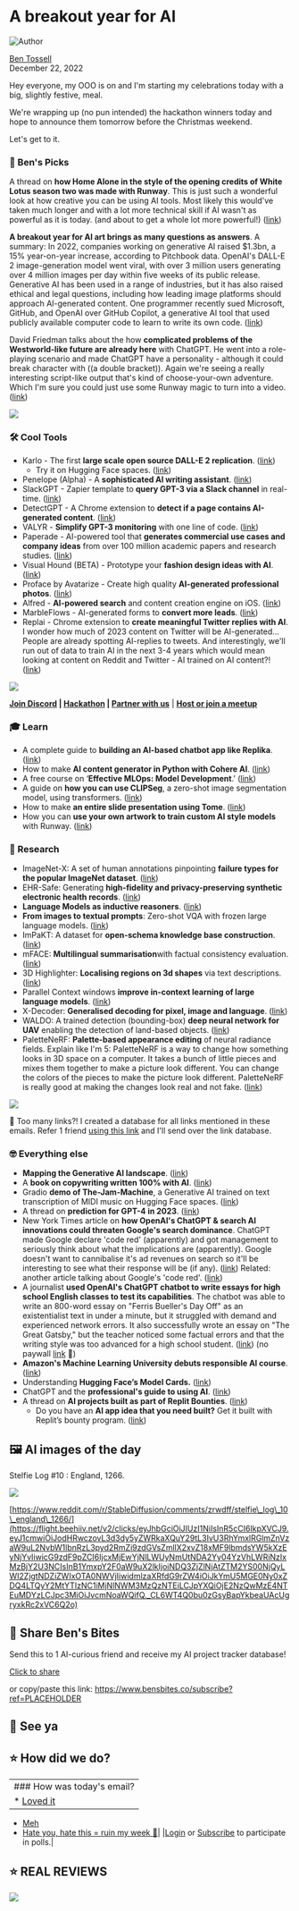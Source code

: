# A breakout year for AI

![Author](https://media.beehiiv.com/cdn-cgi/image/format=auto,onerror=redirect/uploads/user/profile_picture/fc858b4d-39e3-4be1-abf4-2b55504e21a2/thumb_uJ4UYake_400x400.jpg)

[Ben Tossell](https://www.twitter.com/bentossell)  
December 22, 2022

Hey everyone, my OOO is on and I'm starting my celebrations today with a big, slightly festive, meal.

We're wrapping up (no pun intended) the hackathon winners today and hope to announce them tomorrow before the Christmas weekend.

Let's get to it.

### **🤌 Ben's Picks**

A thread on **how Home Alone in the style of the opening credits of White Lotus season two was made with Runway**. This is just such a wonderful look at how creative you can be using AI tools. Most likely this would've taken much longer and with a lot more technical skill if AI wasn't as powerful as it is today. (and about to get a whole lot more powerful!) ([<u>link</u>](https://flight.beehiiv.net/v2/clicks/eyJhbGciOiJIUzI1NiIsInR5cCI6IkpXVCJ9.eyJ1cmwiOiJodHRwczovL3R3aXR0ZXIuY29tL3VtcGhlcmovc3RhdHVzLzE2MDU1OTIwNTU0NTA3Mzg2ODg_cz0yMCZ0PU01WDdJZTIzMDlpd1FIUzFwRXFxS0EiLCJwb3N0X2lkIjoiNzEyMTBiM2UtZTI2ZS00MDZjLThjNWEtZGI3MjEzMGNjZTc0IiwicHVibGljYXRpb25faWQiOiI0NDdmNmU2MC1lMzZhLTQ2NDItYjZmOC00NmJlYjE5MDQ1ZWMiLCJ2aXNpdF90b2tlbiI6ImRiZTkwYTQ3LTFkNDgtNDJjYy1hMjM0LWIyM2U1YzczNDM1MSIsImlhdCI6MTY3NDAzMTg1MS4wNiwiaXNzIjoib3JjaGlkIn0.HkTcoiApU9k5gKBY4cWhrGQj6k-H_E9FyuxMK3Gjjlw))

**A breakout year for AI art brings as many questions as answers**. A summary: In 2022, companies working on generative AI raised $1.3bn, a 15% year-on-year increase, according to Pitchbook data. OpenAI's DALL-E 2 image-generation model went viral, with over 3 million users generating over 4 million images per day within five weeks of its public release. Generative AI has been used in a range of industries, but it has also raised ethical and legal questions, including how leading image platforms should approach AI-generated content. One programmer recently sued Microsoft, GitHub, and OpenAI over GitHub Copilot, a generative AI tool that used publicly available computer code to learn to write its own code. ([<u>link</u>](https://flight.beehiiv.net/v2/clicks/eyJhbGciOiJIUzI1NiIsInR5cCI6IkpXVCJ9.eyJ1cmwiOiJodHRwczovL3d3dy5lbWVyZ2luZ3RlY2hicmV3LmNvbS9zdG9yaWVzLzIwMjIvMTIvMjAvYS1icmVha291dC15ZWFyLWZvci1haS1hcnQtYnJpbmdzLWFzLW1hbnktcXVlc3Rpb25zLWFzLWFuc3dlcnMiLCJwb3N0X2lkIjoiNzEyMTBiM2UtZTI2ZS00MDZjLThjNWEtZGI3MjEzMGNjZTc0IiwicHVibGljYXRpb25faWQiOiI0NDdmNmU2MC1lMzZhLTQ2NDItYjZmOC00NmJlYjE5MDQ1ZWMiLCJ2aXNpdF90b2tlbiI6ImRiZTkwYTQ3LTFkNDgtNDJjYy1hMjM0LWIyM2U1YzczNDM1MSIsImlhdCI6MTY3NDAzMTg1MS4wNjEsImlzcyI6Im9yY2hpZCJ9.SNVn58fjWoRwKLiyYuhu1hKqOGWsuMjFst4UdntOMu0))

David Friedman talks about the how **complicated problems of the Westworld-like future are already here** with ChatGPT. He went into a role-playing scenario and made ChatGPT have a personality - although it could break character with ((a double bracket)). Again we're seeing a really interesting script-like output that's kind of choose-your-own adventure. Which I'm sure you could just use some Runway magic to turn into a video. ([<u>link</u>](https://flight.beehiiv.net/v2/clicks/eyJhbGciOiJIUzI1NiIsInR5cCI6IkpXVCJ9.eyJ1cmwiOiJodHRwczovL2lyb25pY3NhbnMuc3Vic3RhY2suY29tL3Avd2VzdHdvcmxkLWlzLWhlcmUtYW5kLXRoZS1ib2RpZXMiLCJwb3N0X2lkIjoiNzEyMTBiM2UtZTI2ZS00MDZjLThjNWEtZGI3MjEzMGNjZTc0IiwicHVibGljYXRpb25faWQiOiI0NDdmNmU2MC1lMzZhLTQ2NDItYjZmOC00NmJlYjE5MDQ1ZWMiLCJ2aXNpdF90b2tlbiI6ImRiZTkwYTQ3LTFkNDgtNDJjYy1hMjM0LWIyM2U1YzczNDM1MSIsImlhdCI6MTY3NDAzMTg1MS4wNjEsImlzcyI6Im9yY2hpZCJ9.9jIHn_CCArNQ0zdOw46LQ5YiN_B8v9jQoxMKLzguP4w))

![](https://media.beehiiv.com/cdn-cgi/image/format=auto,onerror=redirect/uploads/asset/file/73ac7b95-16f5-40b1-85c4-bfc9689b8af8/78f9d0fb-5999-43f4-bcc0-d9a755a88185_1564x240.png)

### **🛠️ Cool Tools**

* Karlo - The first **large scale open source DALL-E 2 replication**. ([<u>link</u>](https://flight.beehiiv.net/v2/clicks/eyJhbGciOiJIUzI1NiIsInR5cCI6IkpXVCJ9.eyJ1cmwiOiJodHRwczovL2dpdGh1Yi5jb20va2FrYW9icmFpbi9rYXJsbyIsInBvc3RfaWQiOiI3MTIxMGIzZS1lMjZlLTQwNmMtOGM1YS1kYjcyMTMwY2NlNzQiLCJwdWJsaWNhdGlvbl9pZCI6IjQ0N2Y2ZTYwLWUzNmEtNDY0Mi1iNmY4LTQ2YmViMTkwNDVlYyIsInZpc2l0X3Rva2VuIjoiZGJlOTBhNDctMWQ0OC00MmNjLWEyMzQtYjIzZTVjNzM0MzUxIiwiaWF0IjoxNjc0MDMxODUxLjA2MSwiaXNzIjoib3JjaGlkIn0.UTDoPXpmA-BP-HNlUIGRbKHWfcV-F22UNLbJcdgYjF4))
  * Try it on Hugging Face spaces. ([<u>link</u>](https://flight.beehiiv.net/v2/clicks/eyJhbGciOiJIUzI1NiIsInR5cCI6IkpXVCJ9.eyJ1cmwiOiJodHRwczovL2h1Z2dpbmdmYWNlLmNvL3NwYWNlcy9rYWthb2JyYWluL2thcmxvIiwicG9zdF9pZCI6IjcxMjEwYjNlLWUyNmUtNDA2Yy04YzVhLWRiNzIxMzBjY2U3NCIsInB1YmxpY2F0aW9uX2lkIjoiNDQ3ZjZlNjAtZTM2YS00NjQyLWI2ZjgtNDZiZWIxOTA0NWVjIiwidmlzaXRfdG9rZW4iOiJkYmU5MGE0Ny0xZDQ4LTQyY2MtYTIzNC1iMjNlNWM3MzQzNTEiLCJpYXQiOjE2NzQwMzE4NTEuMDYxLCJpc3MiOiJvcmNoaWQifQ.CE3KCmacXYli6qRTdbgWciUCeLIFNihywvcXhfx-uQ8))
* Penelope (Alpha) - A **sophisticated AI writing assistant**. ([<u>link</u>](https://flight.beehiiv.net/v2/clicks/eyJhbGciOiJIUzI1NiIsInR5cCI6IkpXVCJ9.eyJ1cmwiOiJodHRwczovL3BlbmVsb3BlLWFpLnZlcmNlbC5hcHAvIiwicG9zdF9pZCI6IjcxMjEwYjNlLWUyNmUtNDA2Yy04YzVhLWRiNzIxMzBjY2U3NCIsInB1YmxpY2F0aW9uX2lkIjoiNDQ3ZjZlNjAtZTM2YS00NjQyLWI2ZjgtNDZiZWIxOTA0NWVjIiwidmlzaXRfdG9rZW4iOiJkYmU5MGE0Ny0xZDQ4LTQyY2MtYTIzNC1iMjNlNWM3MzQzNTEiLCJpYXQiOjE2NzQwMzE4NTEuMDYxLCJpc3MiOiJvcmNoaWQifQ._jb7dd56J0nrNcHV3DlsKZlj6lk2XwRF533vPTGlApg))
* SlackGPT - Zapier template to **query GPT-3 via a Slack channel** in real-time. ([<u>link</u>](https://flight.beehiiv.net/v2/clicks/eyJhbGciOiJIUzI1NiIsInR5cCI6IkpXVCJ9.eyJ1cmwiOiJodHRwczovL3phcGllci5jb20vc2hhcmVkL3F1ZXJ5LWdwdC0zLXZpYS1hLXNsYWNrLWNoYW5uZWwvYTc1NTFjNTNiZWRhNzViM2JmNjVjMzE1ZjAyN2RlMDRhNGIzMjNlZiIsInBvc3RfaWQiOiI3MTIxMGIzZS1lMjZlLTQwNmMtOGM1YS1kYjcyMTMwY2NlNzQiLCJwdWJsaWNhdGlvbl9pZCI6IjQ0N2Y2ZTYwLWUzNmEtNDY0Mi1iNmY4LTQ2YmViMTkwNDVlYyIsInZpc2l0X3Rva2VuIjoiZGJlOTBhNDctMWQ0OC00MmNjLWEyMzQtYjIzZTVjNzM0MzUxIiwiaWF0IjoxNjc0MDMxODUxLjA2MSwiaXNzIjoib3JjaGlkIn0.ROZcTzngn_gdZ1SYiz7yAYLnmpY3S9fb-iE1jlB-nPw))
* DetectGPT - A Chrome extension to **detect if a page contains AI-generated content**. ([<u>link</u>](https://flight.beehiiv.net/v2/clicks/eyJhbGciOiJIUzI1NiIsInR5cCI6IkpXVCJ9.eyJ1cmwiOiJodHRwczovL2Nocm9tZS5nb29nbGUuY29tL3dlYnN0b3JlL2RldGFpbC9kZXRlY3QtZ3B0L29hZGtnYmdwcGtob2Fhb2VwamJjbmplam1ra25hb2JnIiwicG9zdF9pZCI6IjcxMjEwYjNlLWUyNmUtNDA2Yy04YzVhLWRiNzIxMzBjY2U3NCIsInB1YmxpY2F0aW9uX2lkIjoiNDQ3ZjZlNjAtZTM2YS00NjQyLWI2ZjgtNDZiZWIxOTA0NWVjIiwidmlzaXRfdG9rZW4iOiJkYmU5MGE0Ny0xZDQ4LTQyY2MtYTIzNC1iMjNlNWM3MzQzNTEiLCJpYXQiOjE2NzQwMzE4NTEuMDYxLCJpc3MiOiJvcmNoaWQifQ.rmlDddWQ7mCBgc3P-B-nfrTYVac50T-b2pGfGN3u6Qc))
* VALYR - **Simplify GPT-3 monitoring** with one line of code. ([<u>link</u>](https://flight.beehiiv.net/v2/clicks/eyJhbGciOiJIUzI1NiIsInR5cCI6IkpXVCJ9.eyJ1cmwiOiJodHRwczovL3d3dy52YWx5cmFpLmNvbS8iLCJwb3N0X2lkIjoiNzEyMTBiM2UtZTI2ZS00MDZjLThjNWEtZGI3MjEzMGNjZTc0IiwicHVibGljYXRpb25faWQiOiI0NDdmNmU2MC1lMzZhLTQ2NDItYjZmOC00NmJlYjE5MDQ1ZWMiLCJ2aXNpdF90b2tlbiI6ImRiZTkwYTQ3LTFkNDgtNDJjYy1hMjM0LWIyM2U1YzczNDM1MSIsImlhdCI6MTY3NDAzMTg1MS4wNjEsImlzcyI6Im9yY2hpZCJ9.98tr5R6I4eslvCNt392TAj7jkcOeaBCsYxvfgLv08T4))
* Paperade - AI-powered tool that **generates commercial use cases and company ideas** from over 100 million academic papers and research studies. ([<u>link</u>](https://flight.beehiiv.net/v2/clicks/eyJhbGciOiJIUzI1NiIsInR5cCI6IkpXVCJ9.eyJ1cmwiOiJodHRwczovL3d3dy5wYXBlcmFkZS5jby8iLCJwb3N0X2lkIjoiNzEyMTBiM2UtZTI2ZS00MDZjLThjNWEtZGI3MjEzMGNjZTc0IiwicHVibGljYXRpb25faWQiOiI0NDdmNmU2MC1lMzZhLTQ2NDItYjZmOC00NmJlYjE5MDQ1ZWMiLCJ2aXNpdF90b2tlbiI6ImRiZTkwYTQ3LTFkNDgtNDJjYy1hMjM0LWIyM2U1YzczNDM1MSIsImlhdCI6MTY3NDAzMTg1MS4wNjEsImlzcyI6Im9yY2hpZCJ9.AJCdfAte39EpzWLNkKyXHQF4Mr4FMa9BQh9HalwjYoM))
* Visual Hound (BETA) - Prototype your **fashion design ideas with AI**. ([<u>link</u>](https://flight.beehiiv.net/v2/clicks/eyJhbGciOiJIUzI1NiIsInR5cCI6IkpXVCJ9.eyJ1cmwiOiJodHRwczovL3Zpc3VhbGhvdW5kLmNvbS8iLCJwb3N0X2lkIjoiNzEyMTBiM2UtZTI2ZS00MDZjLThjNWEtZGI3MjEzMGNjZTc0IiwicHVibGljYXRpb25faWQiOiI0NDdmNmU2MC1lMzZhLTQ2NDItYjZmOC00NmJlYjE5MDQ1ZWMiLCJ2aXNpdF90b2tlbiI6ImRiZTkwYTQ3LTFkNDgtNDJjYy1hMjM0LWIyM2U1YzczNDM1MSIsImlhdCI6MTY3NDAzMTg1MS4wNjIsImlzcyI6Im9yY2hpZCJ9.pgHPJGxXqM_xYyD8wX15IpcbZpUpKvI_cuFxZp8X1Z8))
* Proface by Avatarize - Create high quality **AI-generated professional photos**. ([<u>link</u>](https://flight.beehiiv.net/v2/clicks/eyJhbGciOiJIUzI1NiIsInR5cCI6IkpXVCJ9.eyJ1cmwiOiJodHRwczovL2F2YXRhcml6ZS5jbHViL3Byb2ZhY2UiLCJwb3N0X2lkIjoiNzEyMTBiM2UtZTI2ZS00MDZjLThjNWEtZGI3MjEzMGNjZTc0IiwicHVibGljYXRpb25faWQiOiI0NDdmNmU2MC1lMzZhLTQ2NDItYjZmOC00NmJlYjE5MDQ1ZWMiLCJ2aXNpdF90b2tlbiI6ImRiZTkwYTQ3LTFkNDgtNDJjYy1hMjM0LWIyM2U1YzczNDM1MSIsImlhdCI6MTY3NDAzMTg1MS4wNjIsImlzcyI6Im9yY2hpZCJ9.Xpu2LyDrmyjqXDSYTMPwItuVDaj8uNqv7iZfFYDyPAA))
* Alfred - **AI-powered search** and content creation engine on iOS. ([<u>link</u>](https://flight.beehiiv.net/v2/clicks/eyJhbGciOiJIUzI1NiIsInR5cCI6IkpXVCJ9.eyJ1cmwiOiJodHRwczovL3d3dy5hbGZyZWRzZWFyY2guY29tLyIsInBvc3RfaWQiOiI3MTIxMGIzZS1lMjZlLTQwNmMtOGM1YS1kYjcyMTMwY2NlNzQiLCJwdWJsaWNhdGlvbl9pZCI6IjQ0N2Y2ZTYwLWUzNmEtNDY0Mi1iNmY4LTQ2YmViMTkwNDVlYyIsInZpc2l0X3Rva2VuIjoiZGJlOTBhNDctMWQ0OC00MmNjLWEyMzQtYjIzZTVjNzM0MzUxIiwiaWF0IjoxNjc0MDMxODUxLjA2MiwiaXNzIjoib3JjaGlkIn0.h0-teOabPzuJQibD8pMvaytd11t-HVeNf_La_Ai9v-8))
* MarbleFlows - AI-generated forms to **convert more leads**. ([<u>link</u>](https://flight.beehiiv.net/v2/clicks/eyJhbGciOiJIUzI1NiIsInR5cCI6IkpXVCJ9.eyJ1cmwiOiJodHRwczovL2FwcC5tYXJibGVmbG93cy5jb20vYWktZ2VuZXJhdG9yIiwicG9zdF9pZCI6IjcxMjEwYjNlLWUyNmUtNDA2Yy04YzVhLWRiNzIxMzBjY2U3NCIsInB1YmxpY2F0aW9uX2lkIjoiNDQ3ZjZlNjAtZTM2YS00NjQyLWI2ZjgtNDZiZWIxOTA0NWVjIiwidmlzaXRfdG9rZW4iOiJkYmU5MGE0Ny0xZDQ4LTQyY2MtYTIzNC1iMjNlNWM3MzQzNTEiLCJpYXQiOjE2NzQwMzE4NTEuMDYyLCJpc3MiOiJvcmNoaWQifQ.G79fT7rPHjjbYvV4w0bEXblzE74Vyz0lg-239P7oN78))
* Replai - Chrome extension to **create meaningful Twitter replies with AI**. I wonder how much of 2023 content on Twitter will be AI-generated... People are already spotting AI-replies to tweets. And interestingly, we'll run out of data to train AI in the next 3-4 years which would mean looking at content on Reddit and Twitter - AI trained on AI content?! ([<u>link</u>](https://flight.beehiiv.net/v2/clicks/eyJhbGciOiJIUzI1NiIsInR5cCI6IkpXVCJ9.eyJ1cmwiOiJodHRwczovL3JlcGxhaS5zby8iLCJwb3N0X2lkIjoiNzEyMTBiM2UtZTI2ZS00MDZjLThjNWEtZGI3MjEzMGNjZTc0IiwicHVibGljYXRpb25faWQiOiI0NDdmNmU2MC1lMzZhLTQ2NDItYjZmOC00NmJlYjE5MDQ1ZWMiLCJ2aXNpdF90b2tlbiI6ImRiZTkwYTQ3LTFkNDgtNDJjYy1hMjM0LWIyM2U1YzczNDM1MSIsImlhdCI6MTY3NDAzMTg1MS4wNjIsImlzcyI6Im9yY2hpZCJ9.Ikg621BxQoeuLEDhjUPRpztyOCQQLQCEyzOO4P8nrLA))

![](https://media.beehiiv.com/cdn-cgi/image/format=auto,onerror=redirect/uploads/asset/file/29502a07-6650-462f-98a7-383435d4d88c/screenshot-2022-12-20-at-8.34.46-pm.png)

**[Join Discord](https://flight.beehiiv.net/v2/clicks/eyJhbGciOiJIUzI1NiIsInR5cCI6IkpXVCJ9.eyJ1cmwiOiJodHRwczovL2Rpc2NvcmQuZ2cvcWQ5Mk5LakRkRSIsInBvc3RfaWQiOiI3MTIxMGIzZS1lMjZlLTQwNmMtOGM1YS1kYjcyMTMwY2NlNzQiLCJwdWJsaWNhdGlvbl9pZCI6IjQ0N2Y2ZTYwLWUzNmEtNDY0Mi1iNmY4LTQ2YmViMTkwNDVlYyIsInZpc2l0X3Rva2VuIjoiZGJlOTBhNDctMWQ0OC00MmNjLWEyMzQtYjIzZTVjNzM0MzUxIiwiaWF0IjoxNjc0MDMxODUxLjA2MiwiaXNzIjoib3JjaGlkIn0.Vli-nyN45bHHZMuRpwMXSxpvjJlQg1a4gJLyP2uPdnY) | [Hackathon](https://flight.beehiiv.net/v2/clicks/eyJhbGciOiJIUzI1NiIsInR5cCI6IkpXVCJ9.eyJ1cmwiOiJodHRwczovL3ZhbmlsbGEtcGVhY2gtNDg0Lm5vdGlvbi5zaXRlL0Jlbi1zLUJpdGVzLUFJLUhhY2thdGhvbi0yN2stMzI0YjNlOGIzZDQ3NGExMmEyZTgyOGI3YWM0NWY5ZjkiLCJwb3N0X2lkIjoiNzEyMTBiM2UtZTI2ZS00MDZjLThjNWEtZGI3MjEzMGNjZTc0IiwicHVibGljYXRpb25faWQiOiI0NDdmNmU2MC1lMzZhLTQ2NDItYjZmOC00NmJlYjE5MDQ1ZWMiLCJ2aXNpdF90b2tlbiI6ImRiZTkwYTQ3LTFkNDgtNDJjYy1hMjM0LWIyM2U1YzczNDM1MSIsImlhdCI6MTY3NDAzMTg1MS4wNjIsImlzcyI6Im9yY2hpZCJ9.5g6Qr4vUlXtE-4Qg2tMFCi9MWJj2W7k60JYDQWCoL8Q) | [Partner with us](https://flight.beehiiv.net/v2/clicks/eyJhbGciOiJIUzI1NiIsInR5cCI6IkpXVCJ9.eyJ1cmwiOiJodHRwczovL3Nwb25zb3IuYmVuc2JpdGVzLmNvLyIsInBvc3RfaWQiOiI3MTIxMGIzZS1lMjZlLTQwNmMtOGM1YS1kYjcyMTMwY2NlNzQiLCJwdWJsaWNhdGlvbl9pZCI6IjQ0N2Y2ZTYwLWUzNmEtNDY0Mi1iNmY4LTQ2YmViMTkwNDVlYyIsInZpc2l0X3Rva2VuIjoiZGJlOTBhNDctMWQ0OC00MmNjLWEyMzQtYjIzZTVjNzM0MzUxIiwiaWF0IjoxNjc0MDMxODUxLjA2MiwiaXNzIjoib3JjaGlkIn0.JFiKzBKk1DoQOGTaJshr8YOmwkSitrssnBMa2V1xdIw)** | [**Host or join a meetup**](https://flight.beehiiv.net/v2/clicks/eyJhbGciOiJIUzI1NiIsInR5cCI6IkpXVCJ9.eyJ1cmwiOiJodHRwczovL21lZXR1cHMuYmVuc2JpdGVzLmNvLyIsInBvc3RfaWQiOiI3MTIxMGIzZS1lMjZlLTQwNmMtOGM1YS1kYjcyMTMwY2NlNzQiLCJwdWJsaWNhdGlvbl9pZCI6IjQ0N2Y2ZTYwLWUzNmEtNDY0Mi1iNmY4LTQ2YmViMTkwNDVlYyIsInZpc2l0X3Rva2VuIjoiZGJlOTBhNDctMWQ0OC00MmNjLWEyMzQtYjIzZTVjNzM0MzUxIiwiaWF0IjoxNjc0MDMxODUxLjA2MiwiaXNzIjoib3JjaGlkIn0.3qvPj-GpCG29a2Y81CkpLXNMGWImtqS0sk75Ta4G1CU)

### **🎓 Learn**

* A complete guide to **building an AI-based chatbot app like Replika**. ([<u>link</u>](https://flight.beehiiv.net/v2/clicks/eyJhbGciOiJIUzI1NiIsInR5cCI6IkpXVCJ9.eyJ1cmwiOiJodHRwczovL3d3dy5taW5kaW52ZW50b3J5LmNvbS9ibG9nL2FpLWJhc2VkLWNoYXRib3QtYXBwLWxpa2UtcmVwbGlrYS8iLCJwb3N0X2lkIjoiNzEyMTBiM2UtZTI2ZS00MDZjLThjNWEtZGI3MjEzMGNjZTc0IiwicHVibGljYXRpb25faWQiOiI0NDdmNmU2MC1lMzZhLTQ2NDItYjZmOC00NmJlYjE5MDQ1ZWMiLCJ2aXNpdF90b2tlbiI6ImRiZTkwYTQ3LTFkNDgtNDJjYy1hMjM0LWIyM2U1YzczNDM1MSIsImlhdCI6MTY3NDAzMTg1MS4wNjIsImlzcyI6Im9yY2hpZCJ9.dvjI7pRUD_Vrp7XUdDldW7HPFZva66nlV-t6JiFy0LY))
* How to make **AI content generator in Python with Cohere AI**. ([<u>link</u>](https://flight.beehiiv.net/v2/clicks/eyJhbGciOiJIUzI1NiIsInR5cCI6IkpXVCJ9.eyJ1cmwiOiJodHRwczovL3d3dy55b3V0dWJlLmNvbS93YXRjaD92PVRqeGdtTFFyREpBIiwicG9zdF9pZCI6IjcxMjEwYjNlLWUyNmUtNDA2Yy04YzVhLWRiNzIxMzBjY2U3NCIsInB1YmxpY2F0aW9uX2lkIjoiNDQ3ZjZlNjAtZTM2YS00NjQyLWI2ZjgtNDZiZWIxOTA0NWVjIiwidmlzaXRfdG9rZW4iOiJkYmU5MGE0Ny0xZDQ4LTQyY2MtYTIzNC1iMjNlNWM3MzQzNTEiLCJpYXQiOjE2NzQwMzE4NTEuMDYyLCJpc3MiOiJvcmNoaWQifQ.3N5WVPaI4LQa8QgBls3Q1xZB8z2XiN_j7qzHxeKrKx8))
* A free course on ‘**Effective MLOps: Model Development**.’ ([<u>link</u>](https://flight.beehiiv.net/v2/clicks/eyJhbGciOiJIUzI1NiIsInR5cCI6IkpXVCJ9.eyJ1cmwiOiJodHRwczovL3d3dy53YW5kYi5jb3Vyc2VzL2NvdXJzZXMvZWZmZWN0aXZlLW1sb3BzLW1vZGVsLWRldmVsb3BtZW50IiwicG9zdF9pZCI6IjcxMjEwYjNlLWUyNmUtNDA2Yy04YzVhLWRiNzIxMzBjY2U3NCIsInB1YmxpY2F0aW9uX2lkIjoiNDQ3ZjZlNjAtZTM2YS00NjQyLWI2ZjgtNDZiZWIxOTA0NWVjIiwidmlzaXRfdG9rZW4iOiJkYmU5MGE0Ny0xZDQ4LTQyY2MtYTIzNC1iMjNlNWM3MzQzNTEiLCJpYXQiOjE2NzQwMzE4NTEuMDYyLCJpc3MiOiJvcmNoaWQifQ.Sdp9nndDtDSC0mJkYQqKdjEz7mz7hL53z-Xu1xYocxA))
* A guide on **how you can use CLIPSeg**, a zero-shot image segmentation model, using transformers. ([<u>link</u>](https://flight.beehiiv.net/v2/clicks/eyJhbGciOiJIUzI1NiIsInR5cCI6IkpXVCJ9.eyJ1cmwiOiJodHRwczovL2h1Z2dpbmdmYWNlLmNvL2Jsb2cvY2xpcHNlZy16ZXJvLXNob3QiLCJwb3N0X2lkIjoiNzEyMTBiM2UtZTI2ZS00MDZjLThjNWEtZGI3MjEzMGNjZTc0IiwicHVibGljYXRpb25faWQiOiI0NDdmNmU2MC1lMzZhLTQ2NDItYjZmOC00NmJlYjE5MDQ1ZWMiLCJ2aXNpdF90b2tlbiI6ImRiZTkwYTQ3LTFkNDgtNDJjYy1hMjM0LWIyM2U1YzczNDM1MSIsImlhdCI6MTY3NDAzMTg1MS4wNjIsImlzcyI6Im9yY2hpZCJ9.4mRkCt61SCr3fFyYGTSjRjcCoU9U5ZFEqNzIy5Qp7Uw))
* How to make **an entire slide presentation using Tome**. ([<u>link</u>](https://flight.beehiiv.net/v2/clicks/eyJhbGciOiJIUzI1NiIsInR5cCI6IkpXVCJ9.eyJ1cmwiOiJodHRwczovL3d3dy55b3V0dWJlLmNvbS93YXRjaD92PTVLamV4OU5fd25jIiwicG9zdF9pZCI6IjcxMjEwYjNlLWUyNmUtNDA2Yy04YzVhLWRiNzIxMzBjY2U3NCIsInB1YmxpY2F0aW9uX2lkIjoiNDQ3ZjZlNjAtZTM2YS00NjQyLWI2ZjgtNDZiZWIxOTA0NWVjIiwidmlzaXRfdG9rZW4iOiJkYmU5MGE0Ny0xZDQ4LTQyY2MtYTIzNC1iMjNlNWM3MzQzNTEiLCJpYXQiOjE2NzQwMzE4NTEuMDYyLCJpc3MiOiJvcmNoaWQifQ._Ne1PWd1p128TKBMs_MTw4UoHtNjcQ3wToLfYFTlfZc))
* How you can **use your own artwork to train custom AI style models** with Runway. ([<u>link</u>](https://flight.beehiiv.net/v2/clicks/eyJhbGciOiJIUzI1NiIsInR5cCI6IkpXVCJ9.eyJ1cmwiOiJodHRwczovL3R3aXR0ZXIuY29tL25vdGlhbnNhbnMvc3RhdHVzLzE2MDU3MDAyMDEwNTM3NjU2MzI_cz0xMiZ0PTYyN3lqcnFpMWV4cUJRaWpJM3BIZVEiLCJwb3N0X2lkIjoiNzEyMTBiM2UtZTI2ZS00MDZjLThjNWEtZGI3MjEzMGNjZTc0IiwicHVibGljYXRpb25faWQiOiI0NDdmNmU2MC1lMzZhLTQ2NDItYjZmOC00NmJlYjE5MDQ1ZWMiLCJ2aXNpdF90b2tlbiI6ImRiZTkwYTQ3LTFkNDgtNDJjYy1hMjM0LWIyM2U1YzczNDM1MSIsImlhdCI6MTY3NDAzMTg1MS4wNjIsImlzcyI6Im9yY2hpZCJ9.Wh9XIx556fBHLiKiQLzhdYO1nSdsUjbpP4ch2dy2NpU))

### **🔬 Research**

* ImageNet-X: A set of human annotations pinpointing **failure types for the popular ImageNet dataset**. ([<u>link</u>](https://flight.beehiiv.net/v2/clicks/eyJhbGciOiJIUzI1NiIsInR5cCI6IkpXVCJ9.eyJ1cmwiOiJodHRwczovL2ZhY2Vib29rcmVzZWFyY2guZ2l0aHViLmlvL2ltYWdlbmV0eC9zaXRlL2hvbWUiLCJwb3N0X2lkIjoiNzEyMTBiM2UtZTI2ZS00MDZjLThjNWEtZGI3MjEzMGNjZTc0IiwicHVibGljYXRpb25faWQiOiI0NDdmNmU2MC1lMzZhLTQ2NDItYjZmOC00NmJlYjE5MDQ1ZWMiLCJ2aXNpdF90b2tlbiI6ImRiZTkwYTQ3LTFkNDgtNDJjYy1hMjM0LWIyM2U1YzczNDM1MSIsImlhdCI6MTY3NDAzMTg1MS4wNjIsImlzcyI6Im9yY2hpZCJ9.7pwIT4XLBG8NLqNrb84gvIdsVw8F4Y-yxEIt-_Dy400))
* EHR-Safe: Generating **high-fidelity and privacy-preserving synthetic electronic health records**. ([<u>link</u>](https://flight.beehiiv.net/v2/clicks/eyJhbGciOiJIUzI1NiIsInR5cCI6IkpXVCJ9.eyJ1cmwiOiJodHRwczovL2FpLmdvb2dsZWJsb2cuY29tLzIwMjIvMTIvZWhyLXNhZmUtZ2VuZXJhdGluZy1oaWdoLWZpZGVsaXR5LWFuZC5odG1sIiwicG9zdF9pZCI6IjcxMjEwYjNlLWUyNmUtNDA2Yy04YzVhLWRiNzIxMzBjY2U3NCIsInB1YmxpY2F0aW9uX2lkIjoiNDQ3ZjZlNjAtZTM2YS00NjQyLWI2ZjgtNDZiZWIxOTA0NWVjIiwidmlzaXRfdG9rZW4iOiJkYmU5MGE0Ny0xZDQ4LTQyY2MtYTIzNC1iMjNlNWM3MzQzNTEiLCJpYXQiOjE2NzQwMzE4NTEuMDYyLCJpc3MiOiJvcmNoaWQifQ.RQbr4eoePsw244LuhXdYonFQKjBSeI8HEZXvMJcadBg))
* **Language Models as inductive reasoners**. ([<u>link</u>](https://flight.beehiiv.net/v2/clicks/eyJhbGciOiJIUzI1NiIsInR5cCI6IkpXVCJ9.eyJ1cmwiOiJodHRwczovL3QuY28vN1RYU1ZkbWl4OSIsInBvc3RfaWQiOiI3MTIxMGIzZS1lMjZlLTQwNmMtOGM1YS1kYjcyMTMwY2NlNzQiLCJwdWJsaWNhdGlvbl9pZCI6IjQ0N2Y2ZTYwLWUzNmEtNDY0Mi1iNmY4LTQ2YmViMTkwNDVlYyIsInZpc2l0X3Rva2VuIjoiZGJlOTBhNDctMWQ0OC00MmNjLWEyMzQtYjIzZTVjNzM0MzUxIiwiaWF0IjoxNjc0MDMxODUxLjA2MiwiaXNzIjoib3JjaGlkIn0.13CctE3_hxBfJPq3LBwZHhAWdNR6FQIiF3KmOqok0kk))
* **From images to textual prompts**: Zero-shot VQA with frozen large language models. ([<u>link</u>](https://flight.beehiiv.net/v2/clicks/eyJhbGciOiJIUzI1NiIsInR5cCI6IkpXVCJ9.eyJ1cmwiOiJodHRwczovL3QuY28vTFl3SWdSUDZFWCIsInBvc3RfaWQiOiI3MTIxMGIzZS1lMjZlLTQwNmMtOGM1YS1kYjcyMTMwY2NlNzQiLCJwdWJsaWNhdGlvbl9pZCI6IjQ0N2Y2ZTYwLWUzNmEtNDY0Mi1iNmY4LTQ2YmViMTkwNDVlYyIsInZpc2l0X3Rva2VuIjoiZGJlOTBhNDctMWQ0OC00MmNjLWEyMzQtYjIzZTVjNzM0MzUxIiwiaWF0IjoxNjc0MDMxODUxLjA2MiwiaXNzIjoib3JjaGlkIn0.L3PbirB4TO30NCCQE50mtmOpGKMz0mEHMCrLvUFMX2M))
* ImPaKT: A dataset for **open-schema knowledge base construction**. ([<u>link</u>](https://flight.beehiiv.net/v2/clicks/eyJhbGciOiJIUzI1NiIsInR5cCI6IkpXVCJ9.eyJ1cmwiOiJodHRwczovL3QuY28veE40U21OVk5KUCIsInBvc3RfaWQiOiI3MTIxMGIzZS1lMjZlLTQwNmMtOGM1YS1kYjcyMTMwY2NlNzQiLCJwdWJsaWNhdGlvbl9pZCI6IjQ0N2Y2ZTYwLWUzNmEtNDY0Mi1iNmY4LTQ2YmViMTkwNDVlYyIsInZpc2l0X3Rva2VuIjoiZGJlOTBhNDctMWQ0OC00MmNjLWEyMzQtYjIzZTVjNzM0MzUxIiwiaWF0IjoxNjc0MDMxODUxLjA2MywiaXNzIjoib3JjaGlkIn0.5TsKRKe8wwSPCivgblfrG0PUX8DGXmH6MQUTzPspQsw))
* mFACE: **Multilingual summarisation**with factual consistency evaluation. ([<u>link</u>](https://flight.beehiiv.net/v2/clicks/eyJhbGciOiJIUzI1NiIsInR5cCI6IkpXVCJ9.eyJ1cmwiOiJodHRwczovL3QuY28vQTcwV05wYVp4ZSIsInBvc3RfaWQiOiI3MTIxMGIzZS1lMjZlLTQwNmMtOGM1YS1kYjcyMTMwY2NlNzQiLCJwdWJsaWNhdGlvbl9pZCI6IjQ0N2Y2ZTYwLWUzNmEtNDY0Mi1iNmY4LTQ2YmViMTkwNDVlYyIsInZpc2l0X3Rva2VuIjoiZGJlOTBhNDctMWQ0OC00MmNjLWEyMzQtYjIzZTVjNzM0MzUxIiwiaWF0IjoxNjc0MDMxODUxLjA2MywiaXNzIjoib3JjaGlkIn0.6rHYvgy_3dqKEq4CFhKFUUNY91dROuOJ2zPCtpbg1YY))
* 3D Highlighter: **Localising regions on 3d shapes** via text descriptions. ([<u>link</u>](https://flight.beehiiv.net/v2/clicks/eyJhbGciOiJIUzI1NiIsInR5cCI6IkpXVCJ9.eyJ1cmwiOiJodHRwczovL3QuY28vOG92aXdZb0lrWCIsInBvc3RfaWQiOiI3MTIxMGIzZS1lMjZlLTQwNmMtOGM1YS1kYjcyMTMwY2NlNzQiLCJwdWJsaWNhdGlvbl9pZCI6IjQ0N2Y2ZTYwLWUzNmEtNDY0Mi1iNmY4LTQ2YmViMTkwNDVlYyIsInZpc2l0X3Rva2VuIjoiZGJlOTBhNDctMWQ0OC00MmNjLWEyMzQtYjIzZTVjNzM0MzUxIiwiaWF0IjoxNjc0MDMxODUxLjA2MywiaXNzIjoib3JjaGlkIn0.StHGA5nCA_bv7TliIFyUnn2lDmmDBt88c63E5H6EIdI))
* Parallel Context windows **improve in-context learning of large language models**. ([<u>link</u>](https://flight.beehiiv.net/v2/clicks/eyJhbGciOiJIUzI1NiIsInR5cCI6IkpXVCJ9.eyJ1cmwiOiJodHRwczovL3QuY28vNFprcWRyOHdCbiIsInBvc3RfaWQiOiI3MTIxMGIzZS1lMjZlLTQwNmMtOGM1YS1kYjcyMTMwY2NlNzQiLCJwdWJsaWNhdGlvbl9pZCI6IjQ0N2Y2ZTYwLWUzNmEtNDY0Mi1iNmY4LTQ2YmViMTkwNDVlYyIsInZpc2l0X3Rva2VuIjoiZGJlOTBhNDctMWQ0OC00MmNjLWEyMzQtYjIzZTVjNzM0MzUxIiwiaWF0IjoxNjc0MDMxODUxLjA2MywiaXNzIjoib3JjaGlkIn0.YsmoaidRv2zt_TZskI8zTv3QeB2vgduGTXvMxzE-nYA))
* X-Decoder: **Generalised decoding for pixel, image and language**. ([<u>link</u>](https://flight.beehiiv.net/v2/clicks/eyJhbGciOiJIUzI1NiIsInR5cCI6IkpXVCJ9.eyJ1cmwiOiJodHRwczovL3QuY28vYXFWZEEzYWtHWSIsInBvc3RfaWQiOiI3MTIxMGIzZS1lMjZlLTQwNmMtOGM1YS1kYjcyMTMwY2NlNzQiLCJwdWJsaWNhdGlvbl9pZCI6IjQ0N2Y2ZTYwLWUzNmEtNDY0Mi1iNmY4LTQ2YmViMTkwNDVlYyIsInZpc2l0X3Rva2VuIjoiZGJlOTBhNDctMWQ0OC00MmNjLWEyMzQtYjIzZTVjNzM0MzUxIiwiaWF0IjoxNjc0MDMxODUxLjA2MywiaXNzIjoib3JjaGlkIn0.7T7J-l_S6Fpcw9Od8khi827QAVQo7Lzm8Uz0552zxs8))
* WALDO: A trained detection (bounding-box) **deep neural network for UAV** enabling the detection of land-based objects. ([<u>link</u>](https://flight.beehiiv.net/v2/clicks/eyJhbGciOiJIUzI1NiIsInR5cCI6IkpXVCJ9.eyJ1cmwiOiJodHRwczovL2dpdGh1Yi5jb20vc3RlcGhhbnN0dXJnZXMvV0FMRE8iLCJwb3N0X2lkIjoiNzEyMTBiM2UtZTI2ZS00MDZjLThjNWEtZGI3MjEzMGNjZTc0IiwicHVibGljYXRpb25faWQiOiI0NDdmNmU2MC1lMzZhLTQ2NDItYjZmOC00NmJlYjE5MDQ1ZWMiLCJ2aXNpdF90b2tlbiI6ImRiZTkwYTQ3LTFkNDgtNDJjYy1hMjM0LWIyM2U1YzczNDM1MSIsImlhdCI6MTY3NDAzMTg1MS4wNjMsImlzcyI6Im9yY2hpZCJ9.WwUR9lcSp6-nIY6vum3wjokSdBqfLoHV2AzeyIjx3-s))
* PaletteNeRF: **Palette-based appearance editing** of neural radiance fields. Explain like I'm 5: PaletteNeRF is a way to change how something looks in 3D space on a computer. It takes a bunch of little pieces and mixes them together to make a picture look different. You can change the colors of the pieces to make the picture look different. PaletteNeRF is really good at making the changes look real and not fake. ([<u>link</u>](https://flight.beehiiv.net/v2/clicks/eyJhbGciOiJIUzI1NiIsInR5cCI6IkpXVCJ9.eyJ1cmwiOiJodHRwczovL3QuY28venNBOFNUY29VOSIsInBvc3RfaWQiOiI3MTIxMGIzZS1lMjZlLTQwNmMtOGM1YS1kYjcyMTMwY2NlNzQiLCJwdWJsaWNhdGlvbl9pZCI6IjQ0N2Y2ZTYwLWUzNmEtNDY0Mi1iNmY4LTQ2YmViMTkwNDVlYyIsInZpc2l0X3Rva2VuIjoiZGJlOTBhNDctMWQ0OC00MmNjLWEyMzQtYjIzZTVjNzM0MzUxIiwiaWF0IjoxNjc0MDMxODUxLjA2MywiaXNzIjoib3JjaGlkIn0.JC9oxt6jq_sdz104EbmjZLHzfUMTyKQcDn65aMvZwzA))

![](https://media.beehiiv.com/cdn-cgi/image/format=auto,onerror=redirect/uploads/asset/file/359cfb9e-7349-4c7c-958f-e4fc2a187c37/Screen_Recording_2022-12-22_at_11.52.22.gif)

👋 Too many links?! I created a database for all links mentioned in these emails. Refer 1 friend [using this link](https://flight.beehiiv.net/v2/clicks/eyJhbGciOiJIUzI1NiIsInR5cCI6IkpXVCJ9.eyJ1cmwiOiJodHRwczovL3d3dy5iZW5zYml0ZXMuY28vc3Vic2NyaWJlP3JlZj1QTEFDRUhPTERFUiIsInBvc3RfaWQiOiI3MTIxMGIzZS1lMjZlLTQwNmMtOGM1YS1kYjcyMTMwY2NlNzQiLCJwdWJsaWNhdGlvbl9pZCI6IjQ0N2Y2ZTYwLWUzNmEtNDY0Mi1iNmY4LTQ2YmViMTkwNDVlYyIsInZpc2l0X3Rva2VuIjoiZGJlOTBhNDctMWQ0OC00MmNjLWEyMzQtYjIzZTVjNzM0MzUxIiwiaWF0IjoxNjc0MDMxODUxLjA2MywiaXNzIjoib3JjaGlkIn0.oE920K3xem88baSETHM7_LIaQg2pZJLpiQpB1bbpVcQ) and I'll send over the link database.

### **🤓 Everything else**

* **Mapping the Generative AI landscape**. ([<u>link</u>](https://flight.beehiiv.net/v2/clicks/eyJhbGciOiJIUzI1NiIsInR5cCI6IkpXVCJ9.eyJ1cmwiOiJodHRwczovL3d3dy5hbnRsZXIuY28vYmxvZy9nZW5lcmF0aXZlLWFpIiwicG9zdF9pZCI6IjcxMjEwYjNlLWUyNmUtNDA2Yy04YzVhLWRiNzIxMzBjY2U3NCIsInB1YmxpY2F0aW9uX2lkIjoiNDQ3ZjZlNjAtZTM2YS00NjQyLWI2ZjgtNDZiZWIxOTA0NWVjIiwidmlzaXRfdG9rZW4iOiJkYmU5MGE0Ny0xZDQ4LTQyY2MtYTIzNC1iMjNlNWM3MzQzNTEiLCJpYXQiOjE2NzQwMzE4NTEuMDYzLCJpc3MiOiJvcmNoaWQifQ.xVczvKFFzjELs3dZfzkAKOUGC_v1pqqrbt82NZDLP2I))
* A **book on copywriting written 100% with AI**. ([<u>link</u>](https://flight.beehiiv.net/v2/clicks/eyJhbGciOiJIUzI1NiIsInR5cCI6IkpXVCJ9.eyJ1cmwiOiJodHRwczovL3R3aXR0ZXIuY29tL2dyc2xfZnIvc3RhdHVzLzE2MDU0ODM2MzU2Mjg0MjExMjI_cz0yMCZ0PTBpcWtHU3lxLWlDN01rVkpvb2ZBaFEiLCJwb3N0X2lkIjoiNzEyMTBiM2UtZTI2ZS00MDZjLThjNWEtZGI3MjEzMGNjZTc0IiwicHVibGljYXRpb25faWQiOiI0NDdmNmU2MC1lMzZhLTQ2NDItYjZmOC00NmJlYjE5MDQ1ZWMiLCJ2aXNpdF90b2tlbiI6ImRiZTkwYTQ3LTFkNDgtNDJjYy1hMjM0LWIyM2U1YzczNDM1MSIsImlhdCI6MTY3NDAzMTg1MS4wNjMsImlzcyI6Im9yY2hpZCJ9.ZTsCpx35vj9tJhrUHDmeEZ3iJ_yX6fTNBHCOkoj-kmY))
* ​​Gradio **demo of The-Jam-Machine**, a Generative AI trained on text transcription of MIDI music on Hugging Face spaces. ([<u>link</u>](https://flight.beehiiv.net/v2/clicks/eyJhbGciOiJIUzI1NiIsInR5cCI6IkpXVCJ9.eyJ1cmwiOiJodHRwczovL2h1Z2dpbmdmYWNlLmNvL3NwYWNlcy9KYW1teU1hY2hpbmEvdGhlLWphbS1tYWNoaW5lLWFwcCIsInBvc3RfaWQiOiI3MTIxMGIzZS1lMjZlLTQwNmMtOGM1YS1kYjcyMTMwY2NlNzQiLCJwdWJsaWNhdGlvbl9pZCI6IjQ0N2Y2ZTYwLWUzNmEtNDY0Mi1iNmY4LTQ2YmViMTkwNDVlYyIsInZpc2l0X3Rva2VuIjoiZGJlOTBhNDctMWQ0OC00MmNjLWEyMzQtYjIzZTVjNzM0MzUxIiwiaWF0IjoxNjc0MDMxODUxLjA2MywiaXNzIjoib3JjaGlkIn0.-Xe2GB3TByR0Q1LHULN8egEElF0Bq1GSylRuSBDdEZs))
* A thread on **prediction for GPT-4 in 2023**. ([<u>link</u>](https://flight.beehiiv.net/v2/clicks/eyJhbGciOiJIUzI1NiIsInR5cCI6IkpXVCJ9.eyJ1cmwiOiJodHRwczovL3R3aXR0ZXIuY29tL3JhbWFzd215c3JpZGhhci9zdGF0dXMvMTYwNTYwMzA0MzA0NjY3NDQzNT9zPTEyJnQ9NjI3eWpycWkxZXhxQlFpakkzcEhlUSIsInBvc3RfaWQiOiI3MTIxMGIzZS1lMjZlLTQwNmMtOGM1YS1kYjcyMTMwY2NlNzQiLCJwdWJsaWNhdGlvbl9pZCI6IjQ0N2Y2ZTYwLWUzNmEtNDY0Mi1iNmY4LTQ2YmViMTkwNDVlYyIsInZpc2l0X3Rva2VuIjoiZGJlOTBhNDctMWQ0OC00MmNjLWEyMzQtYjIzZTVjNzM0MzUxIiwiaWF0IjoxNjc0MDMxODUxLjA2MywiaXNzIjoib3JjaGlkIn0.zG6W6ZP3lGZ7GbnhAH_s-GAc-bMPwsM-RHmdW8SvGxY))
* New York Times article on **how OpenAI's ChatGPT & search AI innovations could threaten Google's search dominance**. ChatGPT made Google declare 'code red' (apparently) and got management to seriously think about what the implications are (apparently). Google doesn't want to cannibalise it's ad revenues on search so it'll be interesting to see what their response will be (if any). ([<u>link</u>](https://flight.beehiiv.net/v2/clicks/eyJhbGciOiJIUzI1NiIsInR5cCI6IkpXVCJ9.eyJ1cmwiOiJodHRwczovL3d3dy5ueXRpbWVzLmNvbS8yMDIyLzEyLzIxL3RlY2hub2xvZ3kvYWktY2hhdGdwdC1nb29nbGUtc2VhcmNoLmh0bWwiLCJwb3N0X2lkIjoiNzEyMTBiM2UtZTI2ZS00MDZjLThjNWEtZGI3MjEzMGNjZTc0IiwicHVibGljYXRpb25faWQiOiI0NDdmNmU2MC1lMzZhLTQ2NDItYjZmOC00NmJlYjE5MDQ1ZWMiLCJ2aXNpdF90b2tlbiI6ImRiZTkwYTQ3LTFkNDgtNDJjYy1hMjM0LWIyM2U1YzczNDM1MSIsImlhdCI6MTY3NDAzMTg1MS4wNjMsImlzcyI6Im9yY2hpZCJ9.cu4Udb_vyr5HeC4e2dezeDPzNpaGWQb6887zbR9KuCM)) Related: another article talking about Google's 'code red'. ([link](https://flight.beehiiv.net/v2/clicks/eyJhbGciOiJIUzI1NiIsInR5cCI6IkpXVCJ9.eyJ1cmwiOiJodHRwczovLzl0bzVnb29nbGUuY29tLzIwMjIvMTIvMjEvZ29vZ2xlLWNvZGUtcmVkLWNoYXRncHQvIiwicG9zdF9pZCI6IjcxMjEwYjNlLWUyNmUtNDA2Yy04YzVhLWRiNzIxMzBjY2U3NCIsInB1YmxpY2F0aW9uX2lkIjoiNDQ3ZjZlNjAtZTM2YS00NjQyLWI2ZjgtNDZiZWIxOTA0NWVjIiwidmlzaXRfdG9rZW4iOiJkYmU5MGE0Ny0xZDQ4LTQyY2MtYTIzNC1iMjNlNWM3MzQzNTEiLCJpYXQiOjE2NzQwMzE4NTEuMDYzLCJpc3MiOiJvcmNoaWQifQ.MdY6jqxIZRqZp6d_MAHgRdGoPT0qqAfkChP4tPxcORA))
* A journalist **used OpenAI's ChatGPT chatbot to write essays for high school English classes to test its capabilities**. The chatbot was able to write an 800-word essay on "Ferris Bueller's Day Off" as an existentialist text in under a minute, but it struggled with demand and experienced network errors. It also successfully wrote an essay on "The Great Gatsby," but the teacher noticed some factual errors and that the writing style was too advanced for a high school student. ([<u>link</u>](https://flight.beehiiv.net/v2/clicks/eyJhbGciOiJIUzI1NiIsInR5cCI6IkpXVCJ9.eyJ1cmwiOiJodHRwczovL3d3dy53c2ouY29tL2FydGljbGVzL2NoYXRncHQtd3JvdGUtbXktYXAtZW5nbGlzaC1lc3NheWFuZC1pLXBhc3NlZC0xMTY3MTYyODI1Nj9tb2Q9ZTJ0dyIsInBvc3RfaWQiOiI3MTIxMGIzZS1lMjZlLTQwNmMtOGM1YS1kYjcyMTMwY2NlNzQiLCJwdWJsaWNhdGlvbl9pZCI6IjQ0N2Y2ZTYwLWUzNmEtNDY0Mi1iNmY4LTQ2YmViMTkwNDVlYyIsInZpc2l0X3Rva2VuIjoiZGJlOTBhNDctMWQ0OC00MmNjLWEyMzQtYjIzZTVjNzM0MzUxIiwiaWF0IjoxNjc0MDMxODUxLjA2MywiaXNzIjoib3JjaGlkIn0.x5hJQ_9pWU0GDpkcfvS-Xdbz5SQwdG9iMTp5_KbZs-w)) (no paywall [link](https://flight.beehiiv.net/v2/clicks/eyJhbGciOiJIUzI1NiIsInR5cCI6IkpXVCJ9.eyJ1cmwiOiJodHRwczovL2FyY2hpdmUudm4vRGlOWVUiLCJwb3N0X2lkIjoiNzEyMTBiM2UtZTI2ZS00MDZjLThjNWEtZGI3MjEzMGNjZTc0IiwicHVibGljYXRpb25faWQiOiI0NDdmNmU2MC1lMzZhLTQ2NDItYjZmOC00NmJlYjE5MDQ1ZWMiLCJ2aXNpdF90b2tlbiI6ImRiZTkwYTQ3LTFkNDgtNDJjYy1hMjM0LWIyM2U1YzczNDM1MSIsImlhdCI6MTY3NDAzMTg1MS4wNjMsImlzcyI6Im9yY2hpZCJ9.tqTzUMffJmYmaV1ccOsNbLv3o8UtIVqSGu7mWlsV0C4) 🤫)
* **Amazon's Machine Learning University debuts responsible AI course**. ([<u>link</u>](https://flight.beehiiv.net/v2/clicks/eyJhbGciOiJIUzI1NiIsInR5cCI6IkpXVCJ9.eyJ1cmwiOiJodHRwczovL3d3dy5hbWF6b24uc2NpZW5jZS9sYXRlc3QtbmV3cy9hbWF6b24tbWFjaGluZS1sZWFybmluZy11bml2ZXJzaXR5LWRlYnV0cy1mcmVlLXJlc3BvbnNpYmxlLWFpLWNvdXJzZSIsInBvc3RfaWQiOiI3MTIxMGIzZS1lMjZlLTQwNmMtOGM1YS1kYjcyMTMwY2NlNzQiLCJwdWJsaWNhdGlvbl9pZCI6IjQ0N2Y2ZTYwLWUzNmEtNDY0Mi1iNmY4LTQ2YmViMTkwNDVlYyIsInZpc2l0X3Rva2VuIjoiZGJlOTBhNDctMWQ0OC00MmNjLWEyMzQtYjIzZTVjNzM0MzUxIiwiaWF0IjoxNjc0MDMxODUxLjA2MywiaXNzIjoib3JjaGlkIn0.3USFs3qhhdznB6qSf4ktRIKWUJu507w3L0BU3yp0F-U))
* Understanding **Hugging Face’s Model Cards.** ([<u>link</u>](https://flight.beehiiv.net/v2/clicks/eyJhbGciOiJIUzI1NiIsInR5cCI6IkpXVCJ9.eyJ1cmwiOiJodHRwczovL2h1Z2dpbmdmYWNlLmNvL2Jsb2cvbW9kZWwtY2FyZHMiLCJwb3N0X2lkIjoiNzEyMTBiM2UtZTI2ZS00MDZjLThjNWEtZGI3MjEzMGNjZTc0IiwicHVibGljYXRpb25faWQiOiI0NDdmNmU2MC1lMzZhLTQ2NDItYjZmOC00NmJlYjE5MDQ1ZWMiLCJ2aXNpdF90b2tlbiI6ImRiZTkwYTQ3LTFkNDgtNDJjYy1hMjM0LWIyM2U1YzczNDM1MSIsImlhdCI6MTY3NDAzMTg1MS4wNjMsImlzcyI6Im9yY2hpZCJ9.Hk8BoZi29QfpSvSNfYxTcU145nc0z0jaOdtC9rSVI4U))
* ChatGPT and the **professional's guide to using AI**. ([<u>link</u>](https://flight.beehiiv.net/v2/clicks/eyJhbGciOiJIUzI1NiIsInR5cCI6IkpXVCJ9.eyJ1cmwiOiJodHRwczovL3d3dy5saW5rZWRpbi5jb20vcHVsc2UvY2hhdGdwdC1wcm9mZXNzaW9uYWxzLWd1aWRlLXVzaW5nLWFpLWFsbGllLWstbWlsbGVyLyIsInBvc3RfaWQiOiI3MTIxMGIzZS1lMjZlLTQwNmMtOGM1YS1kYjcyMTMwY2NlNzQiLCJwdWJsaWNhdGlvbl9pZCI6IjQ0N2Y2ZTYwLWUzNmEtNDY0Mi1iNmY4LTQ2YmViMTkwNDVlYyIsInZpc2l0X3Rva2VuIjoiZGJlOTBhNDctMWQ0OC00MmNjLWEyMzQtYjIzZTVjNzM0MzUxIiwiaWF0IjoxNjc0MDMxODUxLjA2MywiaXNzIjoib3JjaGlkIn0.hvQS1HUUp80nWFW9YajtisXZ2nB3HLYiNgGppF7oOM0))
* A thread on **AI projects built as part of Replit Bounties**. ([<u>link</u>](https://flight.beehiiv.net/v2/clicks/eyJhbGciOiJIUzI1NiIsInR5cCI6IkpXVCJ9.eyJ1cmwiOiJodHRwczovL3R3aXR0ZXIuY29tL3JlcGxpdC9zdGF0dXMvMTYwNTcwMTA4NDY4ODcwNzU4ND9zPTEyJnQ9NjI3eWpycWkxZXhxQlFpakkzcEhlUSIsInBvc3RfaWQiOiI3MTIxMGIzZS1lMjZlLTQwNmMtOGM1YS1kYjcyMTMwY2NlNzQiLCJwdWJsaWNhdGlvbl9pZCI6IjQ0N2Y2ZTYwLWUzNmEtNDY0Mi1iNmY4LTQ2YmViMTkwNDVlYyIsInZpc2l0X3Rva2VuIjoiZGJlOTBhNDctMWQ0OC00MmNjLWEyMzQtYjIzZTVjNzM0MzUxIiwiaWF0IjoxNjc0MDMxODUxLjA2MywiaXNzIjoib3JjaGlkIn0.kl3U3fl7yrBgHX3Kl82Tj8DA5UytYiSYHDk_k9cQFpQ))
  * Do you have an **AI app idea that you need built?** Get it built with Replit’s bounty program. ([<u>link</u>](https://flight.beehiiv.net/v2/clicks/eyJhbGciOiJIUzI1NiIsInR5cCI6IkpXVCJ9.eyJ1cmwiOiJodHRwczovL3JlcGxpdC50eXBlZm9ybS5jb20vdG8vdEx0WVFNT3c_dHlwZWZvcm0tc291cmNlPXQuY28iLCJwb3N0X2lkIjoiNzEyMTBiM2UtZTI2ZS00MDZjLThjNWEtZGI3MjEzMGNjZTc0IiwicHVibGljYXRpb25faWQiOiI0NDdmNmU2MC1lMzZhLTQ2NDItYjZmOC00NmJlYjE5MDQ1ZWMiLCJ2aXNpdF90b2tlbiI6ImRiZTkwYTQ3LTFkNDgtNDJjYy1hMjM0LWIyM2U1YzczNDM1MSIsImlhdCI6MTY3NDAzMTg1MS4wNjMsImlzcyI6Im9yY2hpZCJ9.gHXFuYlEvqyD9-uAQK11yYEYVMIE1J1hK4Ssc830mf0))

## **🖼 AI images of the day**

Stelfie Log #10 : England, 1266.

![](https://media.beehiiv.com/cdn-cgi/image/format=auto,onerror=redirect/uploads/asset/file/5071e786-dbef-4e29-9397-1ea2268577d0/il43e1vtma7a1.png)

[https://www.reddit.com/r/StableDiffusion/comments/zrwdff/stelfie\_log\_10\_england\_1266/](https://flight.beehiiv.net/v2/clicks/eyJhbGciOiJIUzI1NiIsInR5cCI6IkpXVCJ9.eyJ1cmwiOiJodHRwczovL3d3dy5yZWRkaXQuY29tL3IvU3RhYmxlRGlmZnVzaW9uL2NvbW1lbnRzL3pyd2RmZi9zdGVsZmllX2xvZ18xMF9lbmdsYW5kXzEyNjYvIiwicG9zdF9pZCI6IjcxMjEwYjNlLWUyNmUtNDA2Yy04YzVhLWRiNzIxMzBjY2U3NCIsInB1YmxpY2F0aW9uX2lkIjoiNDQ3ZjZlNjAtZTM2YS00NjQyLWI2ZjgtNDZiZWIxOTA0NWVjIiwidmlzaXRfdG9rZW4iOiJkYmU5MGE0Ny0xZDQ4LTQyY2MtYTIzNC1iMjNlNWM3MzQzNTEiLCJpYXQiOjE2NzQwMzE4NTEuMDYzLCJpc3MiOiJvcmNoaWQifQ._CL6WT4Q0bu0zGsyBapYkbeaUAcUgryxkRc2xVC6Q2o)

## **🤗 Share Ben's Bites**

Send this to 1 AI-curious friend and receive my AI project tracker database!

[Click to share](https://flight.beehiiv.net/v2/clicks/eyJhbGciOiJIUzI1NiIsInR5cCI6IkpXVCJ9.eyJ1cmwiOiJodHRwczovL3d3dy5iZW5zYml0ZXMuY28vc3Vic2NyaWJlP3JlZj1QTEFDRUhPTERFUiIsInBvc3RfaWQiOiI3MTIxMGIzZS1lMjZlLTQwNmMtOGM1YS1kYjcyMTMwY2NlNzQiLCJwdWJsaWNhdGlvbl9pZCI6IjQ0N2Y2ZTYwLWUzNmEtNDY0Mi1iNmY4LTQ2YmViMTkwNDVlYyIsInZpc2l0X3Rva2VuIjoiZGJlOTBhNDctMWQ0OC00MmNjLWEyMzQtYjIzZTVjNzM0MzUxIiwiaWF0IjoxNjc0MDMxODUxLjA2MywiaXNzIjoib3JjaGlkIn0.oE920K3xem88baSETHM7_LIaQg2pZJLpiQpB1bbpVcQ)

or copy/paste this link: https://www.bensbites.co/subscribe?ref=PLACEHOLDER

## **👋 See ya**

## **⭐️ How did we do?**

||
|:---|
|### How was today's email?|
|* [Loved it](/login)
* [Meh](/login)
* [Hate you, hate this = ruin my week 🥹](/login)|
|[Login](/login) or [Subscribe](https://www.bensbites.co/subscribe) to participate in polls.|

## **⭐️ REAL** REVIEWS

![](https://media.beehiiv.com/cdn-cgi/image/format=auto,onerror=redirect/uploads/asset/file/c8a91ecd-5477-493e-bb9d-9ed8f04bde24/Screenshot_2022-12-13_at_14.55.58.png)